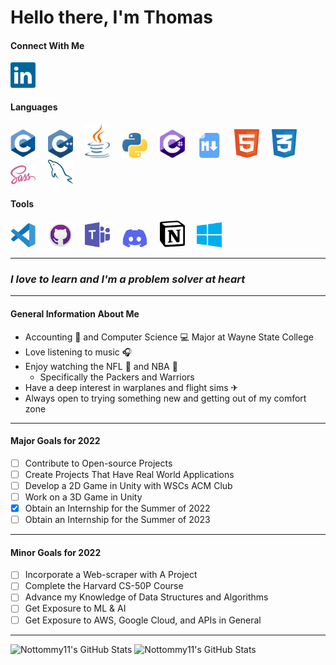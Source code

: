 # Hello there, I'm Thomas

#### Connect With Me
[<img alt="LinkedIn" width="40" src="./img/linkedin.svg" />][LinkedIn]&nbsp;&nbsp;&nbsp;&nbsp;

#### Languages

<p float="left">
    <img alt="C++" width="40" src="./img/cpp.svg" />&nbsp;&nbsp;&nbsp;&nbsp;
    <img alt="C" width="40" src="./img/c.svg" />&nbsp;&nbsp;&nbsp;&nbsp;
    <img alt="Java" width="40" src="./img/java2.svg" />&nbsp;&nbsp;&nbsp;&nbsp;
    <img alt="Python" width="40" src="./img/python.svg" />&nbsp;&nbsp;&nbsp;&nbsp;
    <img alt="C#" width="40" src="./img/csharp.svg" />&nbsp;&nbsp;&nbsp;&nbsp;
    <img alt="Markdown" width="40" src="./img/markdown.png" />&nbsp;&nbsp;&nbsp;&nbsp;
    <img alt="HTML5" width="40" src="./img/html5.svg" />&nbsp;&nbsp;&nbsp;&nbsp;
    <img alt="CSS3" width="40" src="./img/css3.svg" />&nbsp;&nbsp;&nbsp;&nbsp;
    <img alt="Sass" width="40" src="./img/sass.svg" />&nbsp;&nbsp;&nbsp;&nbsp;
    <img alt="MySQL" width="40" src="./img/mysql.svg" />&nbsp;&nbsp;&nbsp;&nbsp;
</p>

#### Tools

<p float="left">
    <img alt="Visual Studio Code" width="40" src="./img/visual-studio-code.svg" />&nbsp;&nbsp;&nbsp;&nbsp;
    <img alt="GitHub" width="40" src="./img/github.svg" />&nbsp;&nbsp;&nbsp;&nbsp;
    <img alt="Microsoft Teams" width="40" src="./img/microsoft-teams.svg" />&nbsp;&nbsp;&nbsp;&nbsp;
    <img alt="Discord" width="40" src="./img/discord.svg" />&nbsp;&nbsp;&nbsp;&nbsp;
    <img alt="Notion" width="40" src="./img/notion.svg" />&nbsp;&nbsp;&nbsp;&nbsp;
    <img alt="Microsoft Windows" width="40" src="./img/microsoft-windows.svg" />&nbsp;&nbsp;&nbsp;&nbsp;
</p>

<!-- To be Included, Need Better Images, and Update.
    <img alt="Android Studio" width="40" src="./img/android-studio.svg" style="padding-right: 10px" />

    <img alt="Arduino" width="40" src="./img/arduino.svg" style="padding-right: 10px" />

    <img alt="Oracle VM Virtualbox" width="40" src="./img/virtualbox.svg" style="padding-right: 10px" />
-->

---

### *I love to learn and I'm a problem solver at heart*

---

#### General Information About Me

- Accounting 🧾 and Computer Science 💻 Major at Wayne State College
- Love listening to music 🎧
- Enjoy watching the NFL 🏈 and NBA 🏀
  - Specifically the Packers and Warriors
- Have a deep interest in warplanes and flight sims ✈
- Always open to trying something new and getting out of my comfort zone

---

#### Major Goals for 2022

- [ ] Contribute to Open-source Projects
- [ ] Create Projects That Have Real World Applications
- [ ] Develop a 2D Game in Unity with WSCs ACM Club
- [ ] Work on a 3D Game in Unity
- [X] Obtain an Internship for the Summer of 2022
- [ ] Obtain an Internship for the Summer of 2023

---

#### Minor Goals for 2022

- [ ] Incorporate a Web-scraper with A Project
- [ ] Complete the Harvard CS-50P Course
- [ ] Advance my Knowledge of Data Structures and Algorithms
- [ ] Get Exposure to ML & AI
- [ ] Get Exposure to AWS, Google Cloud, and APIs in General

---


<p float="left">
<img alt="Nottommy11's GitHub Stats" width="410" src="https://github-readme-stats.vercel.app/api?username=Nottommy11&show_icons=true&hide_border=false&title_color=07e3cb&icon_color=edc802&text_color=c8cdcf&border_color=07e3cb&count_private=true&bg_color=0d1117#gh-dark-mode-only" />
<img alt="Nottommy11's GitHub Stats" width="410" src="https://github-readme-stats.vercel.app/api?username=Nottommy11&show_icons=true&hide_border=false&title_color=07e3cb&icon_color=edc802&text_color=c8cdcf&border_color=07e3cb&count_private=true&bg_color=ffffff#gh-light-mode-only" />
</p>

<!--09131B-->

<!-- 
    SVG Website: https://worldvectorlogo.com/
    Tutorial I Started With: https://github.com/codeSTACKr/codeSTACKr/blob/master/README.md
-->
[LinkedIn]: https://www.linkedin.com/in/thomas-marxsen